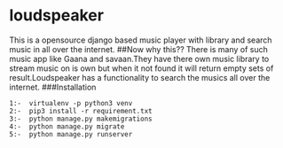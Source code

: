 # loudspeaker
This is a opensource django based music player with library and search music in all over the internet.
##Now why this??
There is many of such music app like Gaana and savaan.They have there own music library to stream music on is own but when it not found it will return empty sets of result.Loudspeaker has a functionality to search the musics all over the internet.
###Installation
```
1:-  virtualenv -p python3 venv
2:-  pip3 install -r requirement.txt
3:-  python manage.py makemigrations
4:-  python manage.py migrate
5:-  python manage.py runserver
```

